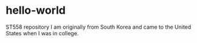 # hello-world
ST558 repository
I am originally from South Korea and came to the United States when I was in college. 
